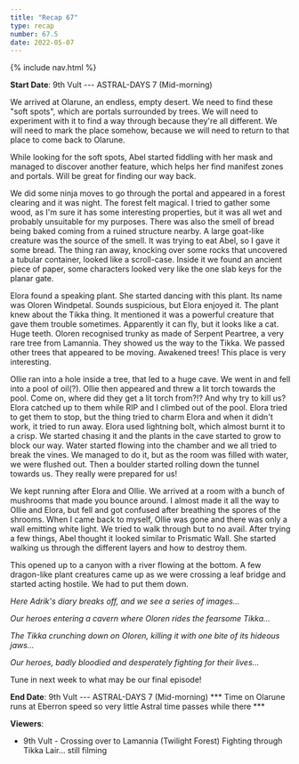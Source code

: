 ```yaml
---
title: "Recap 67"
type: recap
number: 67.5
date: 2022-05-07
---
```


{% include nav.html %}

**Start Date**: 9th Vult --- ASTRAL-DAYS 7 (Mid-morning)

We arrived at Olarune, an endless, empty desert. We need to find these "soft spots", which are portals surrounded by trees. We will need to experiment with it to find a way through because they're all different. We will need to mark the place somehow, because we will need to return to that place to come back to Olarune.

While looking for the soft spots, Abel started fiddling with her mask and managed to discover another feature, which helps her find manifest zones and portals. Will be great for finding our way back.

We did some ninja moves to go through the portal and appeared in a forest clearing and it was night. The forest felt magical. I tried to gather some wood, as I'm sure it has some interesting properties, but it was all wet and probably unsuitable for my purposes. There was also the smell of bread being baked coming from a ruined structure nearby. A large goat-like creature was the source of the smell. It was trying to eat Abel, so I gave it some bread. The thing ran away, knocking over some rocks that uncovered a tubular container, looked like a scroll-case. Inside it we found an ancient piece of paper, some characters looked very like the one slab keys for the planar gate.

Elora found a speaking plant. She started dancing with this plant. Its name was Oloren Windpetal. Sounds suspicious, but Elora enjoyed it. The plant knew about the Tikka thing. It mentioned it was a powerful creature that gave them trouble sometimes. Apparently it can fly, but it looks like a cat. Huge teeth. Oloren recognised trunky as made of Serpent Peartree, a very rare tree from Lamannia. They showed us the way to the Tikka. We passed other trees that appeared to be moving. Awakened trees! This place is very interesting.

Ollie ran into a hole inside a tree, that led to a huge cave. We went in and fell into a pool of oil(?). Ollie then appeared and threw a lit torch towards the pool. Come on, where did they get a lit torch from?!? And why try to kill us? Elora catched up to them while RIP and I climbed out of the pool. Elora tried to get them to stop, but the thing tried to charm Elora and when it didn't work, it tried to run away. Elora used lightning bolt, which almost burnt it to a crisp. We started chasing it and the plants in the cave started to grow to block our way. Water started flowing into the chamber and we all tried to break the vines. We managed to do it, but as the room was filled with water, we were flushed out. Then a boulder started rolling down the tunnel towards us. They really were prepared for us!

We kept running after Elora and Ollie. We arrived at a room with a bunch of mushrooms that made you bounce around. I almost made it all the way to Ollie and Elora, but fell and got confused after breathing the spores of the shrooms. When I came back to myself, Ollie was gone and there was only a wall emitting white light. We tried to walk through but to no avail. After trying a few things, Abel thought it looked similar to Prismatic Wall. She started walking us through the different layers and how to destroy them.

This opened up to a canyon with a river flowing at the bottom. A few dragon-like plant creatures came up as we were crossing a leaf bridge and started acting hostile. We had to put them down.

*Here Adrik's diary breaks off, and we see a series of images…*

*Our heroes entering a cavern where Oloren rides the fearsome Tikka…*

*The Tikka crunching down on Oloren, killing it with one bite of its hideous jaws…*

*Our heroes, badly bloodied and desperately fighting for their lives…*

Tune in next week to what may be our final episode!

**End Date**: 9th Vult --- ASTRAL-DAYS 7 (Mid-morning) *** Time on Olarune runs at Eberron speed so very little Astral time passes while there ***

**Viewers**:
- 9th Vult - Crossing over to Lamannia (Twilight Forest) Fighting through Tikka Lair… still filming